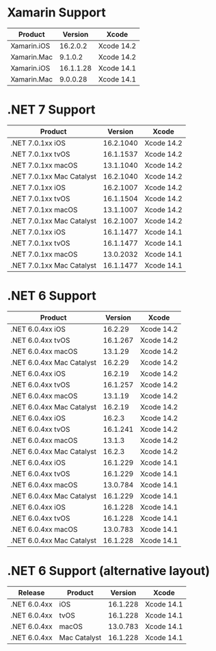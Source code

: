 # Xamarin Support
| Product        | Version     | Xcode        |
| -------------  | ----------- | ------------ |
| Xamarin.iOS    | 16.2.0.2    | Xcode 14.2   |
| Xamarin.Mac    | 9.1.0.2     | Xcode 14.2   |
| Xamarin.iOS    | 16.1.1.28   | Xcode 14.1   |
| Xamarin.Mac    | 9.0.0.28    | Xcode 14.1   |




# .NET 7 Support
| Product                     | Version     | Xcode        |
| --------------------------- | ----------- | ------------ |
| .NET 7.0.1xx iOS            | 16.2.1040   | Xcode 14.2   |
| .NET 7.0.1xx tvOS           | 16.1.1537   | Xcode 14.2   |
| .NET 7.0.1xx macOS          | 13.1.1040   | Xcode 14.2   |
| .NET 7.0.1xx Mac Catalyst   | 16.2.1040   | Xcode 14.2   |
| .NET 7.0.1xx iOS            | 16.2.1007   | Xcode 14.2   |
| .NET 7.0.1xx tvOS           | 16.1.1504   | Xcode 14.2   |
| .NET 7.0.1xx macOS          | 13.1.1007   | Xcode 14.2   |
| .NET 7.0.1xx Mac Catalyst   | 16.2.1007   | Xcode 14.2   |
| .NET 7.0.1xx iOS            | 16.1.1477   | Xcode 14.1   |
| .NET 7.0.1xx tvOS           | 16.1.1477   | Xcode 14.1   |
| .NET 7.0.1xx macOS          | 13.0.2032   | Xcode 14.1   |
| .NET 7.0.1xx Mac Catalyst   | 16.1.1477   | Xcode 14.1   |



# .NET 6 Support
| Product                     | Version     | Xcode        |
| --------------------------- | ----------- | ------------ |
| .NET 6.0.4xx iOS            | 16.2.29     | Xcode 14.2   |
| .NET 6.0.4xx tvOS           | 16.1.267    | Xcode 14.2   |
| .NET 6.0.4xx macOS          | 13.1.29     | Xcode 14.2   |
| .NET 6.0.4xx Mac Catalyst   | 16.2.29     | Xcode 14.2   |
| .NET 6.0.4xx iOS            | 16.2.19     | Xcode 14.2   |
| .NET 6.0.4xx tvOS           | 16.1.257    | Xcode 14.2   |
| .NET 6.0.4xx macOS          | 13.1.19     | Xcode 14.2   |
| .NET 6.0.4xx Mac Catalyst   | 16.2.19     | Xcode 14.2   |
| .NET 6.0.4xx iOS            | 16.2.3      | Xcode 14.2   |
| .NET 6.0.4xx tvOS           | 16.1.241    | Xcode 14.2   |
| .NET 6.0.4xx macOS          | 13.1.3      | Xcode 14.2   |
| .NET 6.0.4xx Mac Catalyst   | 16.2.3      | Xcode 14.2   |
| .NET 6.0.4xx iOS            | 16.1.229    | Xcode 14.1   |
| .NET 6.0.4xx tvOS           | 16.1.229    | Xcode 14.1   |
| .NET 6.0.4xx macOS          | 13.0.784    | Xcode 14.1   |
| .NET 6.0.4xx Mac Catalyst   | 16.1.229    | Xcode 14.1   |
| .NET 6.0.4xx iOS            | 16.1.228    | Xcode 14.1   |
| .NET 6.0.4xx tvOS           | 16.1.228    | Xcode 14.1   |
| .NET 6.0.4xx macOS          | 13.0.783    | Xcode 14.1   |
| .NET 6.0.4xx Mac Catalyst   | 16.1.228    | Xcode 14.1   |



# .NET 6 Support (alternative layout)
| Release       | Product        | Version     | Xcode        |
| ------------- | -------------- | ----------- | ------------ |
| .NET 6.0.4xx  | iOS            | 16.1.228    | Xcode 14.1   |
| .NET 6.0.4xx  | tvOS           | 16.1.228    | Xcode 14.1   |
| .NET 6.0.4xx  | macOS          | 13.0.783    | Xcode 14.1   |
| .NET 6.0.4xx  | Mac Catalyst   | 16.1.228    | Xcode 14.1   |